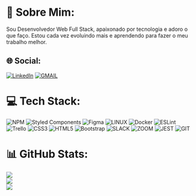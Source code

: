 # 💫 Sobre Mim:

Sou Desenvolvedor Web Full Stack, apaixonado por tecnologia e adoro o que faço. Estou cada vez evoluindo mais e aprendendo para fazer o meu trabalho melhor.

## 🌐 Social:
[![LinkedIn](https://img.shields.io/badge/-LinkedIn-%230077B5?style=for-the-badge&logo=linkedin&logoColor=white)](https://linkedin.com/in/ruanportella)
[![GMAIL](https://img.shields.io/badge/-Gmail-%23333?style=for-the-badge&logo=gmail&logoColor=white)](mailto:ruanmorales29@gmail.com) 


# 💻 Tech Stack:
![NPM](https://img.shields.io/badge/NPM-%23000000.svg?style=for-the-badge&logo=npm&logoColor=white) ![Styled Components](https://img.shields.io/badge/styled--components-DB7093?style=for-the-badge&logo=styled-components&logoColor=white) 	![Figma](https://img.shields.io/badge/figma-%23F24E1E.svg?style=for-the-badge&logo=figma&logoColor=white) ![LINUX](https://img.shields.io/badge/Linux-FCC624?style=for-the-badge&logo=linux&logoColor=black) ![Docker](https://img.shields.io/badge/docker-%230db7ed.svg?style=for-the-badge&logo=docker&logoColor=white) ![ESLint](https://img.shields.io/badge/ESLint-4B3263?style=for-the-badge&logo=eslint&logoColor=white) ![Trello](https://img.shields.io/badge/Trello-%23026AA7.svg?style=for-the-badge&logo=Trello&logoColor=white) ![CSS3](https://img.shields.io/badge/css3-%231572B6.svg?style=for-the-badge&logo=css3&logoColor=white) ![HTML5](https://img.shields.io/badge/html5-%23E34F26.svg?style=for-the-badge&logo=html5&logoColor=white) ![Bootstrap](https://img.shields.io/badge/bootstrap-%23563D7C.svg?style=for-the-badge&logo=bootstrap&logoColor=white) ![SLACK](https://img.shields.io/badge/Slack-4A154B?style=for-the-badge&logo=slack&logoColor=white) ![ZOOM](https://img.shields.io/badge/Zoom-2D8CFF?style=for-the-badge&logo=zoom&logoColor=white)  ![JEST](https://img.shields.io/badge/Jest-C21325?style=for-the-badge&logo=jest&logoColor=white) ![GIT](https://img.shields.io/badge/GIT-E44C30?style=for-the-badge&logo=git&logoColor=white)

# 📊 GitHub Stats:
![](https://github-readme-stats.vercel.app/api?username=Ruan-Portella&theme=dark&hide_border=false&include_all_commits=false&count_private=false)<br/>
![](https://github-readme-streak-stats.herokuapp.com/?user=Ruan-Portella&theme=dark&hide_border=false)<br/>
![](https://github-readme-stats.vercel.app/api/top-langs/?username=Ruan-Portella&theme=dark&hide_border=false&include_all_commits=false&count_private=false&layout=compact)
